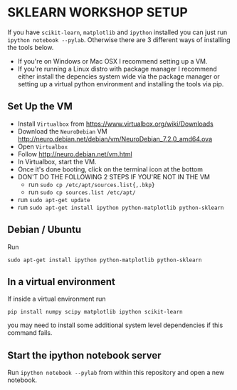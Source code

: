 # SKLEARN WORKSHOP SETUP
If you have ```scikit-learn```, ```matplotlib``` and ```ipython``` 
installed you can just run ```ipython notebook --pylab```. Otherwise there are
3 different ways of installing the tools below. 

- If you're on Windows or Mac OSX I recommend setting up a VM. 
- If you're running a Linux distro with package manager I recommend either 
  install the depencies system wide via the package manager or setting up
  a virtual python environment and installing the tools via pip.

## Set Up the VM
+ Install ```Virtualbox``` from https://www.virtualbox.org/wiki/Downloads
+ Download the ```NeuroDebian``` VM http://neuro.debian.net/debian/vm/NeuroDebian_7.2.0_amd64.ova
+ Open ```Virtualbox```
+ Follow http://neuro.debian.net/vm.html
+ In Virtualbox, start the VM.
+ Once it's done booting, click on the terminal icon at the bottom
+ DON'T DO THE FOLLOWING 2 STEPS IF YOU'RE NOT IN THE VM
    + run ```sudo cp /etc/apt/sources.list{,.bkp}```
    + run ```sudo cp sources.list /etc/apt/```
+ run ```sudo apt-get update```
+ run ```sudo apt-get install ipython python-matplotlib python-sklearn```

## Debian / Ubuntu
Run 
```
sudo apt-get install ipython python-matplotlib python-sklearn
```

## In a virtual environment
If inside a virtual environment run
```
pip install numpy scipy matplotlib ipython scikit-learn
```
you may need to install some additional system level
dependencies if this command fails.

## Start the ipython notebook server
Run ```ipython notebook --pylab``` from within this repository and open a new
notebook.

